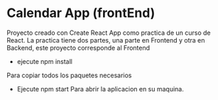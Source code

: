 # Calendar App (frontEnd)


Proyecto creado con Create React App como practica de un curso de React.
La practica tiene dos partes, una parte en Frontend y otra en Backend, este proyecto corresponde al Frontend


* ejecute npm install

Para copiar todos los paquetes necesarios 

* Ejecute npm start
Para abrir la aplicacion en su maquina.

